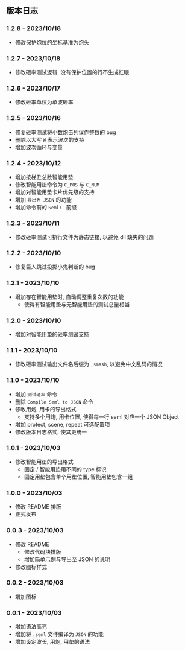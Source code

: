 ## 版本日志

### 1.2.8 - 2023/10/18

- 修改保护炮位的坐标基准为炮头

### 1.2.7 - 2023/10/18

- 修改砸率测试逻辑, 没有保护位置的行不生成红眼

### 1.2.6 - 2023/10/17

- 修改砸率单位为单波砸率

### 1.2.5 - 2023/10/16

- 修复砸率测试将小数炮击列误作整数的 bug
- 删除以大写 `W` 表示波次的支持
- 增加波次循环与变量

### 1.2.4 - 2023/10/12

- 增加按梯丑总数智能用垫
- 修改智能用垫命令为 `C_POS` 与 `C_NUM`
- 增加对智能用垫卡片优先级的支持
- 增加 `导出为 JSON` 的功能
- 增加命令前的 `Seml: ` 前缀

### 1.2.3 - 2023/10/11

- 修改砸率测试可执行文件为静态链接, 以避免 dll 缺失的问题

### 1.2.2 - 2023/10/10

- 修复巨人跳过投掷小鬼判断的 bug

### 1.2.1 - 2023/10/10

- 增加存在智能用垫时, 自动调整重复次数的功能
    - 使得有智能用垫与无智能用垫的测试总量相当

### 1.2.0 - 2023/10/10

- 增加对智能用垫的砸率测试支持

### 1.1.1 - 2023/10/10

- 修改砸率测试输出文件名后缀为 `_smash`, 以避免中文乱码的情况

### 1.1.0 - 2023/10/10

- 增加 `测试砸率` 命令
- 删除 `Compile Seml to JSON` 命令
- 修改用炮, 用卡的导出格式
    - 支持多个用炮, 用卡位置, 使得每一行 seml 对应一个 JSON Object
- 增加 protect, scene, repeat 可选配置项
- 修改版本日志格式, 使其更统一

### 1.0.1 - 2023/10/03

- 修改智能用垫的导出格式
    - 固定 / 智能用垫用不同的 type 标识
    - 固定用垫包含单个用垫位置, 智能用垫包含一组

### 1.0.0 - 2023/10/03

- 修改 README 排版
- 正式发布

### 0.0.3 - 2023/10/03

- 修改 README
    - 修改代码块排版
    - 增加简单示例与导出至 JSON 的说明
- 修改图标样式

### 0.0.2 - 2023/10/03

- 增加图标

### 0.0.1 - 2023/10/03

- 增加语法高亮
- 增加将 `.seml` 文件编译为 `JSON` 的功能
- 增加设定波长, 用炮, 用垫的语法
